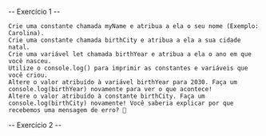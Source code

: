 -- Exercício 1 --


    Crie uma constante chamada myName e atribua a ela o seu nome (Exemplo: Carolina).
    Crie uma constante chamada birthCity e atribua a ela a sua cidade natal.
    Crie uma variável let chamada birthYear e atribua a ela o ano em que você nasceu.
    Utilize o console.log() para imprimir as constantes e variáveis que você criou.
    Altere o valor atribuído à variável birthYear para 2030. Faça um console.log(birthYear) novamente para ver o que acontece!
    Altere o valor atribuído à constante birthCity. Faça um console.log(birthCity) novamente! Você saberia explicar por que recebemos uma mensagem de erro? 🤔

-- Exercício 2 --